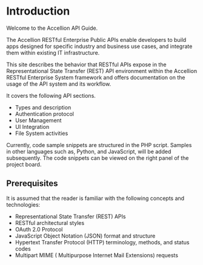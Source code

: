 # Introduction

Welcome to the Accellion API Guide.

The Accellion RESTful Enterprise Public APIs enable developers to build apps designed for specific industry and business use cases, and integrate them within existing IT infrastructure.

This site describes the behavior that RESTful APIs expose in the Representational State Transfer (REST) API environment within the Accellion RESTful Enterprise System framework and offers documentation on the usage of the API system and its workflow. 

It covers the following API sections. 

*	Types and description
*	Authentication protocol 
*	User Management
*	UI Integration
*	File System activities 

Currently, code sample snippets are structured in the PHP script. Samples in other languages such as, Python, and JavaScript, will be added subsequently. The code snippets can be viewed on the right panel of the project board.

## Prerequisites
It is assumed that the reader is familiar with the following concepts and technologies:

* Representational State Transfer (REST) APIs
*	RESTful architectural styles 
* OAuth 2.0 Protocol
* JavaScript Object Notation (JSON) format and structure
* Hypertext Transfer Protocol (HTTP) terminology, methods, and status codes
* Multipart MIME ( Multipurpose Internet Mail Extensions) requests


